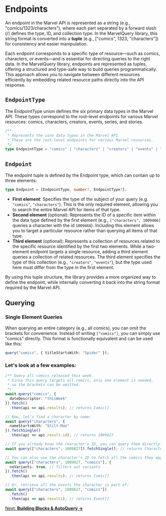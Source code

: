 # Endpoints

An endpoint in the Marvel API is represented as a string (e.g., "comics/1323/characters"), where each part separated by a forward slash (/) defines the type, ID, and collection type. In the MarvelQuery library, this string format is converted into a **tuple** (e.g., ["comics", 1323, "characters"]) for consistency and easier manipulation.

Each endpoint corresponds to a specific type of resource—such as comics, characters, or events—and is essential for directing queries to the right data. In the MarvelQuery library, endpoints are represented as tuples, offering a structured and type-safe way to build queries programmatically. This approach allows you to navigate between different resources efficiently by embedding related resource paths directly into the API response.

## `EndpointType`

The EndpointType union defines the six primary data types in the Marvel API. These types correspond to the root-level endpoints for various Marvel resources: comics, characters, creators, events, series, and stories.

```ts
/**
 * Represents the core data types in the Marvel API.
 * These are the root-level endpoints for various Marvel resources.
 */
type EndpointType = "comics" | "characters" | "creators" | "events" | "series" | "stories";
```

## `Endpoint`

The endpoint tuple is defined by the Endpoint type, which can contain up to three elements:

```ts
type Endpoint = [EndpointType, number?, EndpointType?];
```

- **First element**: Specifies the type of the subject of your query (e.g. `"comics"`, `"characters"`). This is the only required element, allowing you to search the entire Marvel API for items of that type.
- **Second element** (optional): Represents the ID of a specific item within the data type defined by the first element (e.g., `["characters", 1009466]` queries a character with the id `1009466`). Including this element allows you to target a particular resource rather than querying all items of that type.
- **Third element** (optional): Represents a collection of resources related to the specific resource identified by the first two elements. While a two-element endpoint targets a single resource, adding a third element queries a collection of related resources. The third element specifies the type of this collection (e.g., `"creators"`, `"events"`), but the type used here must differ from the type in the first element.

By using this tuple structure, the library provides a more organized way to define the endpoint, while internally converting it back into the string format required by the Marvel API.

## Querying

### Single Element Queries

When querying an entire category (e.g., all comics), you can omit the brackets for convenience. Instead of writing `["comics"]`, you can simply use "comics" directly. This format is functionally equivalent and can be used like this:

```ts
query("comics", { titleStartsWith: "Spider" });
```

### Let's look at a few examples: 

```ts
/** Query all comics released this week.
 * Since this query targets all comics, only one element is needed, 
 * so the brackets can be omitted.
 */
await query("comics", {
  dateDescriptor: "thisWeek"
}).fetch()
  .then(api => api.results); // returns Comic[]

// Now, let’s find a character by name:
await query("characters", {
  nameStartsWith: "Stilt-Man"
}).fetchSingle()
  .then(api => api.result.id); // returns 1009627

// If you already know the character's ID, you can query them directly:
await query(["characters", 1009627]).fetchSingle(); // returns Character;

// You can also use the character’s ID to fetch all the comics they appear in:
await query(["characters", 1009627, "comics"], {
  noVariants: true, // filters out variants
}).fetch()
  .then(api => api.results); // returns Comic[]

// Or, retrieve all the events the character is part of:
await query(["characters", 1009627, "comics"])
  .fetch()
  .then(api => api.results); // returns Event[]
```

[Next: **Building Blocks & AutoQuery →**](autoquery.md)
